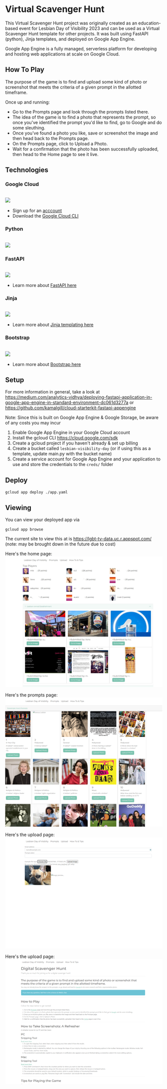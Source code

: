 # Virtual Scavenger Hunt

This Virtual Scavenger Hunt project was originally created as an education-based event for Lesbian Day of Visibility 2023 and can be used as a 
Virtual Scavenger Hunt template for other projects. It was built using FastAPI (python), Jinja templates, and deployed on Google App Engine. 

Google App Engine is a fully managed, serverless platform for developing and hosting web applications at scale on Google 
Cloud. 


## How To Play

The purpose of the game is to find and upload some kind of photo or screenshot that meets the criteria of a given prompt in the allotted timeframe. 

Once up and running:

* Go to the Prompts page and look through the prompts listed there.
* The idea of the game is to find a photo that represents the prompt, so once you've identified the prompt you'd like to find, go to Google and do some sleuthing.
* Once you've found a photo you like, save or screenshot the image and then head back to the Prompts page.
* On the Prompts page, click to Upload a Photo.
* Wait for a confirmation that the photo has been successfully uploaded, then head to the Home page to see it live.


## Technologies

### Google Cloud
<br>
<img src="https://1000logos.net/wp-content/uploads/2020/05/Google-cloud-logo.jpg" width="300">
<br>

* Sign up for an [acccount](https://cloud.google.com/) <br>
* Download the [Google Cloud CLI](https://cloud.google.com/sdk)

### Python
<br>
<img src="https://cdn.icon-icons.com/icons2/2699/PNG/512/python_vertical_logo_icon_168039.png" width="200">
<br>

### FastAPI
<br>
<img src="https://fastapi.tiangolo.com/img/logo-margin/logo-teal.png" width="300">
<br>

* Learn more about [FastAPI here](https://fastapi.tiangolo.com/lo/) 

### Jinja
<br>
<img src="https://jinja.palletsprojects.com/en/3.1.x/_images/jinja-logo.png" width="300">
<br>

* Learn more about [Jinja templating here](https://jinja.palletsprojects.com/en/3.1.x/) 

### Bootstrap
<br>
<img src="https://getbootstrap.com/docs/5.3/assets/brand/bootstrap-logo-shadow.png" width="300">
<br>

* Learn more about [Bootstrap here](https://getbootstrap.com/) 


## Setup

For more information in general, take a look at https://medium.com/analytics-vidhya/deploying-fastapi-application-in-google-app-engine-in-standard-environment-dc061d3277a or https://github.com/kamalgill/cloud-starterkit-fastapi-appengine

Note: Since this is built on Google App Engine & Google Storage, be aware of any costs you may incur

1. Enable Google App Engine in your Google Cloud account
2. Install the gcloud CLI https://cloud.google.com/sdk 
3. Create a gcloud project if you haven't already & set up billing
4. Create a bucket called `lesbian-visibility-day` (or if using this as a template, update main.py with the bucket name)
5. Create a service account for Google App Engine and your application to use and store the credentials to the `creds/` folder

## Deploy

```
gcloud app deploy ./app.yaml
```

## Viewing
You can view your deployed app via

```
gcloud app browse
```

The current site to view this at is https://lgbt-tv-data.uc.r.appspot.com/ (note: may be brought down in the future due to cost)

Here's the home page:
![Home Page](./photos/ldv1.jpg "Home Page")

Here's the prompts page:
![Prompts](./photos/ldv2.PNG "Prompts Page")

Here's the upload page:
![Upload Page](./photos/ldv3.PNG "Upload Page")

Here's the upload page:
![Tips Page](./photos/ldv4.PNG "Tips Page")


